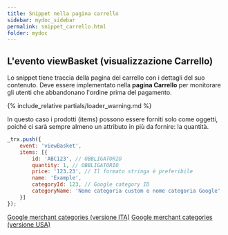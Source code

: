 ```yaml
---
title: Snippet nella pagina carrello
sidebar: mydoc_sidebar
permalink: snippet_carrello.html
folder: mydoc
---
```


## L'evento viewBasket (visualizzazione Carrello)
Lo snippet tiene traccia della pagina del carrello con i dettagli del suo contenuto.
Deve essere implementato nella **pagina Carrello** per monitorare gli utenti che abbandonano l'ordine prima del pagamento.

{% include_relative partials/loader_warning.md %}

In questo caso i prodotti (items) possono essere forniti solo come oggetti, poiché ci sarà sempre almeno un attributo in più da fornire: la quantità.

```js
_trx.push({
    event: 'viewBasket',
    items: [{
        id: 'ABC123', // OBBLIGATORIO
        quantity: 1, // OBBLIGATORIO
        price: '123.23', // Il formato stringa è preferibile
        name: 'Example',
        categoryId: 123, // Google category ID
        categoryName: 'Nome categoria custom o nome categoria Google'
    }]
});
```

[Google merchant categories (versione ITA)](https://www.google.com/basepages/producttype/taxonomy-with-ids.it-IT.txt)
[Google merchant categories (versione USA)](https://www.google.com/basepages/producttype/taxonomy-with-ids.en-US.txt)
